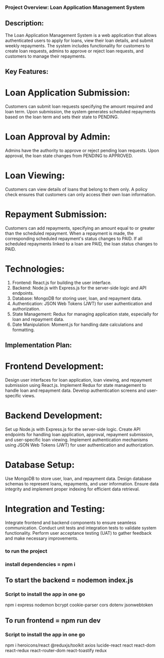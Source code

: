### Project Overview: Loan Application Management System

## Description:

The Loan Application Management System is a web application that allows authenticated users to apply for loans, view their loan details, and submit weekly repayments. The system includes functionality for customers to create loan requests, admins to approve or reject loan requests, and customers to manage their repayments.

## Key Features:

# Loan Application Submission:

Customers can submit loan requests specifying the amount required and loan term.
Upon submission, the system generates scheduled repayments based on the loan term and sets their state to PENDING.

# Loan Approval by Admin:

Admins have the authority to approve or reject pending loan requests.
Upon approval, the loan state changes from PENDING to APPROVED.

# Loan Viewing:

Customers can view details of loans that belong to them only.
A policy check ensures that customers can only access their own loan information.

# Repayment Submission:

Customers can add repayments, specifying an amount equal to or greater than the scheduled repayment.
When a repayment is made, the corresponding scheduled repayment's status changes to PAID.
If all scheduled repayments linked to a loan are PAID, the loan status changes to PAID.

# Technologies:

1. Frontend: React.js for building the user interface.
2. Backend: Node.js with Express.js for the server-side logic and API endpoints.
3. Database: MongoDB for storing user, loan, and repayment data.
4. Authentication: JSON Web Tokens (JWT) for user authentication and authorization.
5. State Management: Redux for managing application state, especially for loan and repayment data.
6. Date Manipulation: Moment.js for handling date calculations and formatting.

## Implementation Plan:

# Frontend Development:

Design user interfaces for loan application, loan viewing, and repayment submission using React.js.
Implement Redux for state management to handle loan and repayment data.
Develop authentication screens and user-specific views.

# Backend Development:

Set up Node.js with Express.js for the server-side logic.
Create API endpoints for handling loan application, approval, repayment submission, and user-specific loan viewing.
Implement authentication mechanisms using JSON Web Tokens (JWT) for user authentication and authorization.

# Database Setup:

Use MongoDB to store user, loan, and repayment data.
Design database schemas to represent loans, repayments, and user information.
Ensure data integrity and implement proper indexing for efficient data retrieval.

# Integration and Testing:

Integrate frontend and backend components to ensure seamless communication.
Conduct unit tests and integration tests to validate system functionality.
Perform user acceptance testing (UAT) to gather feedback and make necessary improvements.

### to run the project

### install dependencies = npm i

## To start the backend = nodemon index.js

### Script to install the app in one go

npm i express nodemon bcrypt cookie-parser cors dotenv jsonwebtoken

## To run frontend = npm run dev

### Script to install the app in one go

npm i heroicons/react @reduxjs/toolkit axios lucide-react react react-dom react-redux react-router-dom react-toastify redux
